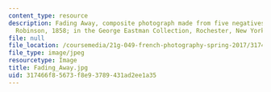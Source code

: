 ```yaml
---
content_type: resource
description: Fading Away, composite photograph made from five negatives by Henry Peach
  Robinson, 1858; in the George Eastman Collection, Rochester, New York.
file: null
file_location: /coursemedia/21g-049-french-photography-spring-2017/317466f85673f8e93789431ad2ee1a35_Fading_Away.jpg
file_type: image/jpeg
resourcetype: Image
title: Fading_Away.jpg
uid: 317466f8-5673-f8e9-3789-431ad2ee1a35
---
```


